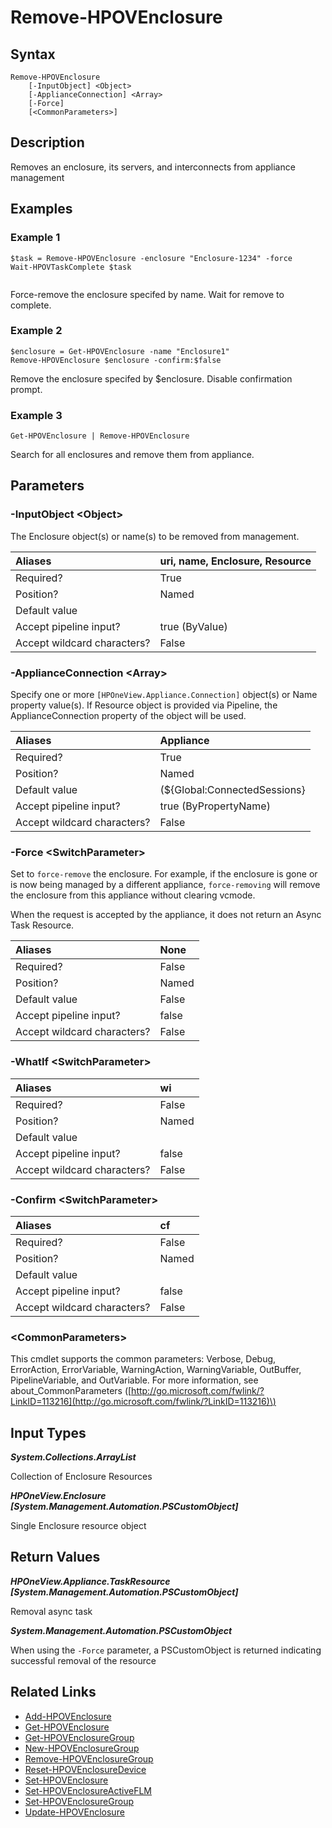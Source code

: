 ﻿---
description: Removes an enclosure and associated devices.
---

# Remove-HPOVEnclosure

## Syntax

```text
Remove-HPOVEnclosure
    [-InputObject] <Object>
    [-ApplianceConnection] <Array>
    [-Force]
    [<CommonParameters>]
```

## Description

Removes an enclosure, its servers, and interconnects from appliance management

## Examples

###  Example 1 

```text
$task = Remove-HPOVEnclosure -enclosure "Enclosure-1234" -force
Wait-HPOVTaskComplete $task
                        
```

Force-remove the enclosure specifed by name. Wait for remove to complete.

###  Example 2 

```text
$enclosure = Get-HPOVEnclosure -name "Enclosure1"
Remove-HPOVEnclosure $enclosure -confirm:$false
```

Remove the enclosure specifed by $enclosure. Disable confirmation prompt.

###  Example 3 

```text
Get-HPOVEnclosure | Remove-HPOVEnclosure
```

Search for all enclosures and remove them from appliance.

## Parameters

### -InputObject &lt;Object&gt;

The Enclosure object(s) or name(s) to be removed from management.

| Aliases | uri, name, Enclosure, Resource |
| :--- | :--- |
| Required? | True |
| Position? | Named |
| Default value |  |
| Accept pipeline input? | true (ByValue) |
| Accept wildcard characters? | False |

### -ApplianceConnection &lt;Array&gt;

Specify one or more `[HPOneView.Appliance.Connection]` object(s) or Name property value(s). If Resource object is provided via Pipeline, the ApplianceConnection property of the object will be used.

| Aliases | Appliance |
| :--- | :--- |
| Required? | True |
| Position? | Named |
| Default value | (${Global:ConnectedSessions} | ? Default) |
| Accept pipeline input? | true (ByPropertyName) |
| Accept wildcard characters? | False |

### -Force &lt;SwitchParameter&gt;

Set to `force-remove` the enclosure. For example, if the enclosure is gone or is now being managed by a different appliance, `force-removing` will remove the enclosure from this appliance without clearing vcmode. 

When the request is accepted by the appliance, it does not return an Async Task Resource.

| Aliases | None |
| :--- | :--- |
| Required? | False |
| Position? | Named |
| Default value | False |
| Accept pipeline input? | false |
| Accept wildcard characters? | False |

### -WhatIf &lt;SwitchParameter&gt;



| Aliases | wi |
| :--- | :--- |
| Required? | False |
| Position? | Named |
| Default value |  |
| Accept pipeline input? | false |
| Accept wildcard characters? | False |

### -Confirm &lt;SwitchParameter&gt;



| Aliases | cf |
| :--- | :--- |
| Required? | False |
| Position? | Named |
| Default value |  |
| Accept pipeline input? | false |
| Accept wildcard characters? | False |

### &lt;CommonParameters&gt;

This cmdlet supports the common parameters: Verbose, Debug, ErrorAction, ErrorVariable, WarningAction, WarningVariable, OutBuffer, PipelineVariable, and OutVariable. For more information, see about\_CommonParameters \([http://go.microsoft.com/fwlink/?LinkID=113216](http://go.microsoft.com/fwlink/?LinkID=113216)\)

## Input Types

_**System.Collections.ArrayList**_

Collection of Enclosure Resources

_**HPOneView.Enclosure [System.Management.Automation.PSCustomObject]**_

Single Enclosure resource object

## Return Values

_**HPOneView.Appliance.TaskResource [System.Management.Automation.PSCustomObject]**_

Removal async task

_**System.Management.Automation.PSCustomObject**_

When using the `-Force` parameter, a PSCustomObject is returned indicating successful removal of the resource

## Related Links

* [Add-HPOVEnclosure](add-hpovenclosure.md)
* [Get-HPOVEnclosure](get-hpovenclosure.md)
* [Get-HPOVEnclosureGroup](get-hpovenclosuregroup.md)
* [New-HPOVEnclosureGroup](new-hpovenclosuregroup.md)
* [Remove-HPOVEnclosureGroup](remove-hpovenclosuregroup.md)
* [Reset-HPOVEnclosureDevice](reset-hpovenclosuredevice.md)
* [Set-HPOVEnclosure](set-hpovenclosure.md)
* [Set-HPOVEnclosureActiveFLM](set-hpovenclosureactiveflm.md)
* [Set-HPOVEnclosureGroup](set-hpovenclosuregroup.md)
* [Update-HPOVEnclosure](update-hpovenclosure.md)
